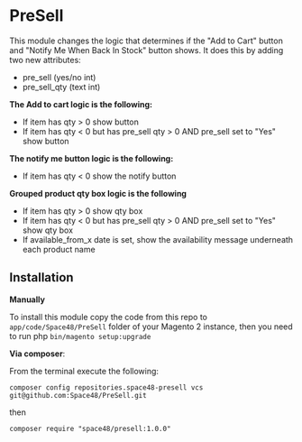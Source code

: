 # PreSell
This module changes the logic that determines if the "Add to Cart" button and "Notify Me When Back In Stock" button shows. It does this by adding two new attributes:

- pre_sell (yes/no int)
- pre_sell_qty (text int)

**The Add to cart logic is the following:**

- If item has qty > 0 show button
- If item has qty < 0 but has pre_sell qty > 0 AND pre_sell set to "Yes" show button

**The notify me button logic is the following:**

- If item has qty < 0 show the notify button

**Grouped product qty box logic is the following**

- If item has qty > 0 show qty box
- If item has qty < 0 but has pre_sell qty > 0 AND pre_sell set to "Yes" show qty box
- If available_from_x date is set, show the availability message underneath each product name

## Installation

**Manually** 

To install this module copy the code from this repo to `app/code/Space48/PreSell` folder of your Magento 2 instance, then you need to run php `bin/magento setup:upgrade`

**Via composer**:

From the terminal execute the following:

`composer config repositories.space48-presell vcs git@github.com:Space48/PreSell.git`

then

`composer require "space48/presell:1.0.0"`
